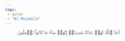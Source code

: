 ```yaml
---
tags: 
 - quran 
 - "Al-Mujadila"
---
```


> أَعَدَّ ٱللَّهُ لَهُمۡ عَذَابٗا شَدِيدًاۖ إِنَّهُمۡ سَآءَ مَا كَانُواْ يَعۡمَلُونَ

